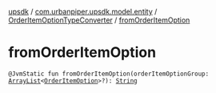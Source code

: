 [upsdk](../../index.md) / [com.urbanpiper.upsdk.model.entity](../index.md) / [OrderItemOptionTypeConverter](index.md) / [fromOrderItemOption](./from-order-item-option.md)

# fromOrderItemOption

`@JvmStatic fun fromOrderItemOption(orderItemOptionGroup: `[`ArrayList`](https://kotlinlang.org/api/latest/jvm/stdlib/kotlin.collections/-array-list/index.html)`<`[`OrderItemOption`](../../com.urbanpiper.upsdk.model.networkresponse/-order-item-option/index.md)`>?): `[`String`](https://kotlinlang.org/api/latest/jvm/stdlib/kotlin/-string/index.html)